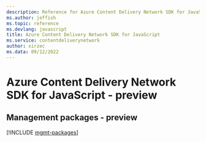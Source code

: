 ```yaml
---
description: Reference for Azure Content Delivery Network SDK for JavaScript
ms.author: jeffish
ms.topic: reference
ms.devlang: javascript
title: Azure Content Delivery Network SDK for JavaScript
ms.service: contentdeliverynetwork
author: xirzec
ms.data: 09/12/2022
---
```

# Azure Content Delivery Network SDK for JavaScript - preview

## Management packages - preview
[!INCLUDE [mgmt-packages](content-delivery-network-mgmt-index.md)]